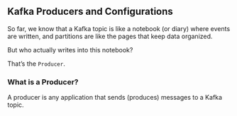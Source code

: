 ## Kafka Producers and Configurations
So far, we know that a Kafka topic is like a notebook (or diary) where events are written, and partitions are like the pages that keep data organized. 

But who actually writes into this notebook?

That’s the `Producer`.

### What is a Producer?

A producer is any application that sends (produces) messages to a Kafka topic.


